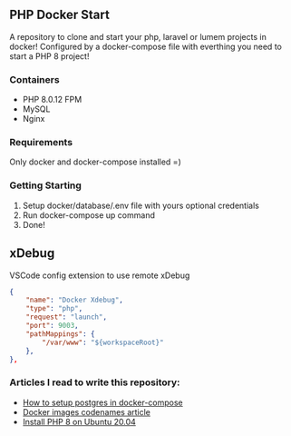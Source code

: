 ## PHP Docker Start
A repository to clone and start your php, laravel or lumem projects in docker!
Configured by a docker-compose file with everthing you need to start a PHP 8 project!

### Containers
 - PHP 8.0.12 FPM
 - MySQL
 - Nginx

### Requirements
Only docker and docker-compose installed =)

### Getting Starting
 1. Setup docker/database/.env file with yours optional credentials
 2. Run docker-compose up command
 3. Done!

## xDebug

VSCode config extension to use remote xDebug

```json
{
    "name": "Docker Xdebug",
    "type": "php",
    "request": "launch",
    "port": 9003,
    "pathMappings": {
        "/var/www": "${workspaceRoot}" 
    },
},
```

### Articles I read to write this repository:
* [How to setup postgres in docker-compose](https://herewecode.io/blog/create-a-postgresql-database-using-docker-compose/)
* [Docker images codenames article](https://medium.com/swlh/alpine-slim-stretch-buster-jessie-bullseye-bookworm-what-are-the-differences-in-docker-62171ed4531d)
* [Install PHP 8 on Ubuntu 20.04](https://medium.com/techiediaries-com/install-php-8-on-ubuntu-20-04-b53f76ef1d62)
